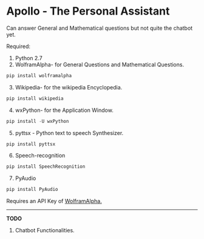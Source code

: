 # Apollo - The Personal Assistant
Can answer General and Mathematical questions but not quite the chatbot yet.

Required:
1) Python 2.7
2) WolframAlpha- for General Questions and Mathematical Questions.
```python
pip install wolframalpha
```
3) Wikipedia- for the wikipedia Encyclopedia.
```python
pip install wikipedia
```
4) wxPython- for the Application Window.
```python
pip install -U wxPython
```
5) pyttsx - Python text to speech Synthesizer.
```python
pip install pyttsx
```
6) Speech-recognition
```python
pip install SpeechRecognition
```
7) PyAudio
```python
pip install PyAudio
```


Requires an API Key of [WolframAlpha.](https://products.wolframalpha.com/api/)

***

**TODO**
1) Chatbot Functionalities.
